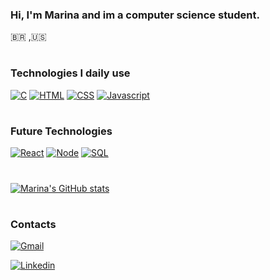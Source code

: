 ### Hi, I'm Marina and im a computer science student. 
🇧🇷 ,🇺🇸 

#
### Technologies I daily use

[![C](https://img.shields.io/badge/C-00599C?style=for-the-badge&logo=c&logoColor=white)]()
[![HTML](https://img.shields.io/badge/HTML5-E34F26?style=for-the-badge&logo=html5&logoColor=white)]()
[![CSS](https://img.shields.io/badge/CSS3-1572B6?style=for-the-badge&logo=css3&logoColor=white)]()
[![Javascript](https://img.shields.io/badge/JavaScript-F7DF1E?style=for-the-badge&logo=javascript&logoColor=black)]()

#
### Future Technologies

[![React](https://img.shields.io/badge/React-20232A?style=for-the-badge&logo=react&logoColor=61DAFB)]()
[![Node](https://img.shields.io/badge/Node.js-43853D?style=for-the-badge&logo=node.js&logoColor=white)]()
[![SQL](https://img.shields.io/badge/MySQL-00000F?style=for-the-badge&logo=mysql&logoColor=white)]()

#

[![Marina's GitHub stats](https://github-readme-stats.vercel.app/api?username=marinamiw&show_icons=true&theme=radical)](https://github.com/marinamiw/github-readme-stats#radical)

#
### Contacts

[![Gmail](https://img.shields.io/badge/Gmail-D14836?style=for-the-badge&logo=gmail&logoColor=white)](mailto:marinamiw2@gmail.com)

[![Linkedin](https://img.shields.io/badge/LinkedIn-0077B5?style=for-the-badge&logo=linkedin&logoColor=white)](https://www.linkedin.com/in/marina-menezes-78103022a/)
#
